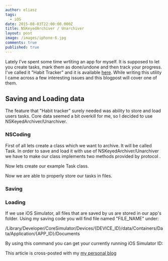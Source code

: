 ```yaml
---
author: eliasz
tags:
  - iOS
date: 2015-08-03T22:00:00.000Z
title: NSKeyedArchiver / Unarchiver
layout: post
image: /images/iphone-6.jpg
comments: true
published: true
---
```

Lately I've spent some time wrtiting an app for myself. It is supposed to let you create tasks, mark them as done/undone and then track your progress. I've called it "Habit Tracker" and it is available
<a href="https://github.com/Eluss/HabitTracker" target="_blank">here</a>. While writing this utility I came across a few interesting issues and this blogpost will cover one of them.

## Saving and Loading data

The feature that "Habit tracker" surely needed was ability to store and load users tasks. Core data seemed a bit overkill for me, so I decided to use NSKeyedArchiver/Unarchiver.

### NSCoding

First of all lets create a class which we want to archive. It will be called Task. In order to save and load it with use of NSKeyedArchiver/Unarchiver we have to make our class implements two methods provided by protocol <NSCoding>.

<script src="https://gist.github.com/Eluss/fb436b922e73aa7e0f50.js"></script>

Now lets create our example Task class.

<script src="https://gist.github.com/Eluss/2cd388a213795b949403.js"></script>

<script src="https://gist.github.com/Eluss/0ee3bc08b6805c36c61d.js"></script>

Now we are able to properly store our tasks in files.

### Saving

<script src="https://gist.github.com/Eluss/ad7b1e1d00f9a49f8978.js"></script>

### Loading

<script src="https://gist.github.com/Eluss/565c38f567ab5482202b.js"></script>

If we use iOS Simulator, all files that are saved by us are stored in our app's folder. Using my saving code you will find file named "FILE_NAME" under:

/Library/Developer/CoreSimulator/Devices/{DEVICE_ID}/data/Containers/Data/Application/{APP_ID}/Documents

By using this command you can get your currently running iOS Simulator ID:

<script src="https://gist.github.com/Eluss/d10d6e783bd5c17dfee3.js"></script>

This article is cross-posted with my [my personal blog](http://eluss.github.io/Savings-and-loading-data-to-iOS-device/)
